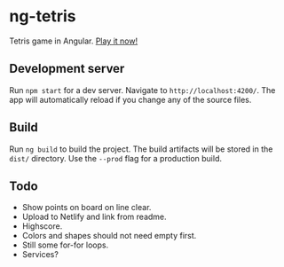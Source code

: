 # ng-tetris

Tetris game in Angular. [Play it now!](https://https://focused-mestorf-930f82.netlify.com/)

## Development server

Run `npm start` for a dev server. Navigate to `http://localhost:4200/`. The app will automatically reload if you change any of the source files.

## Build

Run `ng build` to build the project. The build artifacts will be stored in the `dist/` directory. Use the `--prod` flag for a production build.

## Todo

- Show points on board on line clear.
- Upload to Netlify and link from readme.
- Highscore.
- Colors and shapes should not need empty first.
- Still some for-for loops.
- Services?
